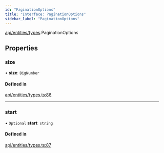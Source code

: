 ```yaml
---
id: "PaginationOptions"
title: "Interface: PaginationOptions"
sidebar_label: "PaginationOptions"
---
```


[api/entities/types](../../../../../modules/API/Entities/Types/Types.md).PaginationOptions

## Properties

### size

• **size**: `BigNumber`

#### Defined in

[api/entities/types.ts:86](https://github.com/PolymeshAssociation/polymesh-sdk/blob/654b99c8d/src/api/entities/types.ts#L86)

___

### start

• `Optional` **start**: `string`

#### Defined in

[api/entities/types.ts:87](https://github.com/PolymeshAssociation/polymesh-sdk/blob/654b99c8d/src/api/entities/types.ts#L87)
